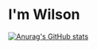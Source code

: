 # I'm Wilson

[![Anurag's GitHub stats](https://github-readme-stats.vercel.app/api?username=wilsonnjoroge)](https://github.com/wilsonnjoroge/github-readme-stats)
